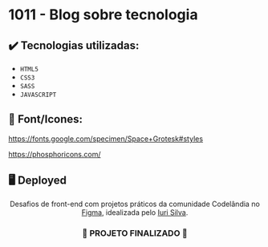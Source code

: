 <h1>
  1011 - Blog sobre tecnologia
</h1>

## ✔️ Tecnologias utilizadas:
- ``HTML5``
- ``CSS3``
- ``SASS``
- ``JAVASCRIPT``

## :paperclip: Font/Icones:

https://fonts.google.com/specimen/Space+Grotesk#styles

https://phosphoricons.com/

## :desktop_computer: Deployed



<p align="center">Desafios de front-end com projetos práticos da comunidade Codelândia no <a href="https://www.figma.com/file/Yb9IBH56g7T1hdIyZ3BMNO/Desafios---Codel%C3%A2ndia?type=design&node-id=0-1&mode=design&t=Xn9qU8AsI02GX84P-0">Figma</a>, idealizada pelo <a href="https://www.iuricode.com/">Iuri Silva</a>.</p>

<h3 align="center">
  
  :construction: PROJETO FINALIZADO :construction:
  
</h3>
